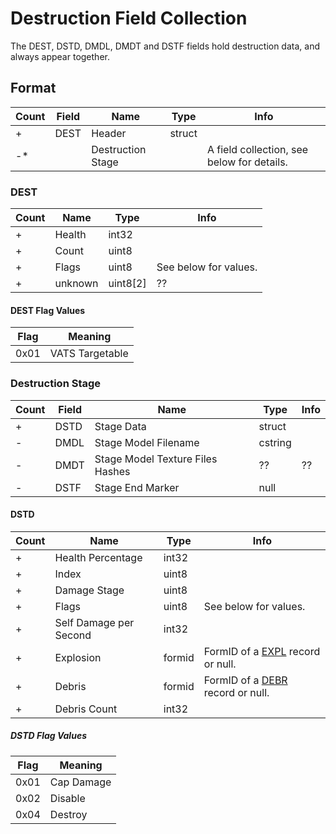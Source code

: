 Destruction Field Collection
============================

The DEST, DSTD, DMDL, DMDT and DSTF fields hold destruction data, and always appear together.

## Format

Count | Field | Name | Type | Info
------|-------|------|------|-----
+ | DEST | Header | struct |
-* | | Destruction Stage | | A field collection, see below for details.

### DEST

Count | Name | Type | Info
------|------|------|-----
+ | Health | int32 |
+ | Count | uint8 |
+ | Flags | uint8 | See below for values.
+ | unknown | uint8[2] | ??

#### DEST Flag Values

Flag | Meaning
-----|--------
0x01 | VATS Targetable

### Destruction Stage

Count | Field | Name | Type | Info
------|-------|------|------|-----
+ | DSTD | Stage Data | struct |
- | DMDL | Stage Model Filename | cstring |
- | DMDT | Stage Model Texture Files Hashes | ?? | ??
- | DSTF | Stage End Marker | null |


#### DSTD

Count | Name | Type | Info
------|------|------|-----
+ | Health Percentage | int32 |
+ | Index | uint8 |
+ | Damage Stage | uint8 |
+ | Flags | uint8 | See below for values.
+ | Self Damage per Second | int32 |
+ | Explosion | formid | FormID of a [EXPL](../EXPL.md) record or null.
+ | Debris | formid | FormID of a [DEBR](../DEBR.md) record or null.
+ | Debris Count | int32 |

##### DSTD Flag Values

Flag | Meaning
-----|--------
0x01 | Cap Damage
0x02 | Disable
0x04 | Destroy
